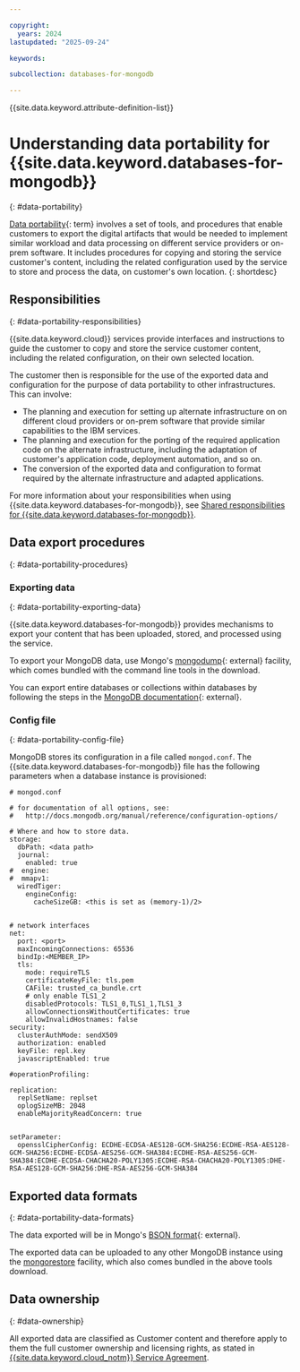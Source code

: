 ```yaml
---

copyright:
  years: 2024
lastupdated: "2025-09-24"

keywords:

subcollection: databases-for-mongodb

---
```


{{site.data.keyword.attribute-definition-list}}


# Understanding data portability for {{site.data.keyword.databases-for-mongodb}}
{: #data-portability}


[Data portability](#x2113280){: term} involves a set of tools, and procedures that enable customers to export the digital artifacts that would be needed to implement similar workload and data processing on different service providers or on-prem software. It includes procedures for copying and storing the service customer's content, including the related configuration used by the service to store and process the data, on customer's own location.
{: shortdesc}

## Responsibilities
{: #data-portability-responsibilities}

{{site.data.keyword.cloud}} services provide interfaces and instructions to guide the customer to copy and store the service customer content, including the related configuration, on their own selected location.

The customer then is responsible for the use of the exported data and configuration for the purpose of data portability to other infrastructures.
This can involve:

- The planning and execution for setting up alternate infrastructure on on different cloud providers or on-prem software that provide similar capabilities to the IBM services.
- The planning and execution for the porting of the required application code on the alternate infrastructure, including the adaptation of customer's application code, deployment automation, and so on.
- The conversion of the exported data and configuration to format required by the alternate infrastructure and adapted applications.

For more information about your responsibilities when using {{site.data.keyword.databases-for-mongodb}}, see [Shared responsibilities for {{site.data.keyword.databases-for-mongodb}}](/docs/databases-for-mongodb?topic=databases-for-mongodb-responsibilities-cloud-databases).

## Data export procedures
{: #data-portability-procedures}

### Exporting data
{: #data-portability-exporting-data}

{{site.data.keyword.databases-for-mongodb}} provides mechanisms to export your content that has been uploaded, stored, and processed using the service.

To export your MongoDB data, use Mongo's [mongodump](https://www.mongodb.com/try/download/database-tools){: external} facility, which comes bundled with the command line tools in the download.

You can export entire databases or collections within databases by following the steps in the [MongoDB documentation](https://www.mongodb.com/docs/database-tools/mongodump/#mongodb-binary-bin.mongodump){: external}.

### Config file
{: #data-portability-config-file}

MongoDB stores its configuration in a file called `mongod.conf`. The {{site.data.keyword.databases-for-mongodb}} file has the following parameters when a database instance is provisioned:

```text
# mongod.conf

# for documentation of all options, see:
#   http://docs.mongodb.org/manual/reference/configuration-options/

# Where and how to store data.
storage:
  dbPath: <data path>
  journal:
    enabled: true
#  engine:
#  mmapv1:
  wiredTiger:
    engineConfig:
      cacheSizeGB: <this is set as (memory-1)/2>


# network interfaces
net:
  port: <port>
  maxIncomingConnections: 65536
  bindIp:<MEMBER_IP>
  tls:
    mode: requireTLS
    certificateKeyFile: tls.pem
    CAFile: trusted_ca_bundle.crt
    # only enable TLS1_2
    disabledProtocols: TLS1_0,TLS1_1,TLS1_3
    allowConnectionsWithoutCertificates: true
    allowInvalidHostnames: false
security:
  clusterAuthMode: sendX509
  authorization: enabled
  keyFile: repl.key
  javascriptEnabled: true

#operationProfiling:

replication:
  replSetName: replset
  oplogSizeMB: 2048
  enableMajorityReadConcern: true


setParameter:
  opensslCipherConfig: ECDHE-ECDSA-AES128-GCM-SHA256:ECDHE-RSA-AES128-GCM-SHA256:ECDHE-ECDSA-AES256-GCM-SHA384:ECDHE-RSA-AES256-GCM-SHA384:ECDHE-ECDSA-CHACHA20-POLY1305:ECDHE-RSA-CHACHA20-POLY1305:DHE-RSA-AES128-GCM-SHA256:DHE-RSA-AES256-GCM-SHA384

```

## Exported data formats
{: #data-portability-data-formats}



The data exported will be in Mongo's [BSON format](https://www.mongodb.com/resources/languages/bson){: external}.

The exported data can be uploaded to any other MongoDB instance using the [mongorestore](https://www.mongodb.com/docs/database-tools/mongorestore/) facility, which also comes bundled in the above tools download.

## Data ownership
{: #data-ownership}

All exported data are classified as Customer content and therefore apply to them the full customer ownership and licensing rights, as stated in [{{site.data.keyword.cloud_notm}} Service Agreement](https://www.ibm.com/terms/?id=Z126-6304_WS).
